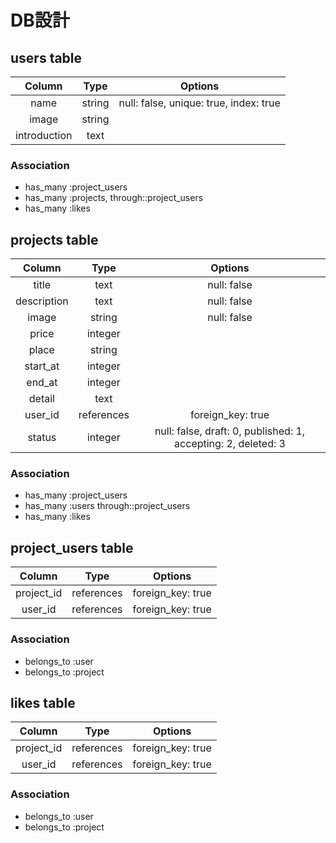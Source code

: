 # DB設計

## users table

| Column       | Type   | Options                                  |
|:------------:|:------:|:----------------------------------------:|
| name         | string | null: false, unique: true, index: true   |
| image        | string |                                          |
| introduction | text   |                                          |

### Association
 * has_many :project_users
 * has_many :projects, through::project_users
 * has_many :likes


## projects table

| Column      | Type       | Options     |
|:-----------:|:----------:|:-----------:|
| title       | text       | null: false |
| description | text       | null: false |
| image       | string     | null: false |
| price       | integer    |             |
| place       | string     |             |
| start_at    | integer    |             |
| end_at      | integer    |             |
| detail      | text       |             |
| user_id     | references | foreign_key: true |
| status      | integer    | null: false, draft: 0, published: 1, accepting: 2, deleted: 3 |


### Association
 * has_many :project_users
 * has_many :users through::project_users
 * has_many :likes


## project_users table

| Column     | Type       | Options           |
|:----------:|:----------:|:-----------------:|
| project_id | references | foreign_key: true |
| user_id    | references | foreign_key: true |

### Association
 * belongs_to :user
 * belongs_to :project

## likes table

| Column     | Type       | Options           |
|:----------:|:----------:|:-----------------:|
| project_id | references | foreign_key: true |
| user_id    | references | foreign_key: true |

### Association
 * belongs_to :user
 * belongs_to :project
